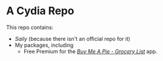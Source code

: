 # A Cydia Repo

This repo contains:
- *Saily* (because there isn't an official repo for it)
- My packages, including
    * Free Premium for the [*Buy Me A Pie - Grocery List*](https://itunes.apple.com/us/app/grocery-shopping-list-free/id491297400?mt=8) app.
